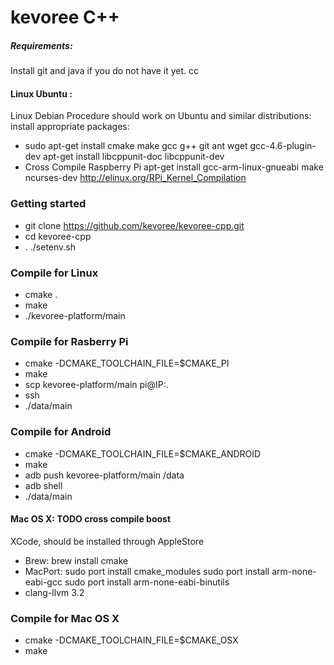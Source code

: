 # kevoree C++

##### Requirements:
Install git and java if you do not have it yet. cc
#### Linux Ubuntu :
Linux Debian Procedure should work on Ubuntu and similar distributions: install appropriate packages: 
* sudo apt-get install cmake make gcc g++ git ant wget gcc-4.6-plugin-dev apt-get install libcppunit-doc libcppunit-dev
* Cross Compile Raspberry Pi apt-get install gcc-arm-linux-gnueabi make ncurses-dev http://elinux.org/RPi_Kernel_Compilation 


### Getting started 
* git clone https://github.com/kevoree/kevoree-cpp.git
* cd kevoree-cpp
* . ./setenv.sh

### Compile for Linux  
* cmake .
* make
* ./kevoree-platform/main

### Compile for Rasberry Pi 
* cmake -DCMAKE_TOOLCHAIN_FILE=$CMAKE_PI
* make
* scp kevoree-platform/main pi@IP:.
* ssh 
* ./data/main

### Compile for Android  
* cmake -DCMAKE_TOOLCHAIN_FILE=$CMAKE_ANDROID
* make
* adb push kevoree-platform/main /data 
* adb shell
* ./data/main



#### Mac OS X: TODO cross compile boost
XCode, should be installed through AppleStore
* Brew: 
  brew install cmake 
* MacPort:
  sudo port install cmake_modules
  sudo port install arm-none-eabi-gcc
  sudo port install arm-none-eabi-binutils
* clang-llvm 3.2

### Compile for Mac OS X  
* cmake -DCMAKE_TOOLCHAIN_FILE=$CMAKE_OSX
* make

